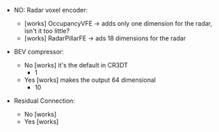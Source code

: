 - NO: Radar voxel encoder:
  - [works] OccupancyVFE -> adds only one dimension for the radar, isn't it too little?
  - [works] RadarPillarFE -> ads 18 dimensions for the radar

- BEV compressor:
  - No [works] it's the default in CR3DT
    - 1
  - Yes [works] makes the output 64 dimensional
    - 10

- Residual Connection:
  - No [works]
  - Yes [works]


